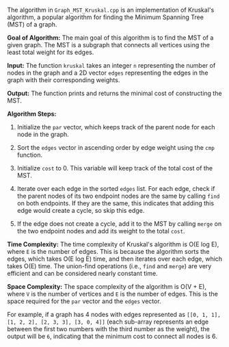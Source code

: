 The algorithm in `Graph_MST_Kruskal.cpp` is an implementation of Kruskal's algorithm, a popular algorithm for finding the Minimum Spanning Tree (MST) of a graph.

**Goal of Algorithm:**
The main goal of this algorithm is to find the MST of a given graph. The MST is a subgraph that connects all vertices using the least total weight for its edges.

**Input:**
The function `kruskal` takes an integer `n` representing the number of nodes in the graph and a 2D vector `edges` representing the edges in the graph with their corresponding weights.

**Output:**
The function prints and returns the minimal cost of constructing the MST.

**Algorithm Steps:**

1. Initialize the `par` vector, which keeps track of the parent node for each node in the graph.

2. Sort the `edges` vector in ascending order by edge weight using the `cmp` function.

3. Initialize `cost` to 0. This variable will keep track of the total cost of the MST.

4. Iterate over each edge in the sorted `edges` list. For each edge, check if the parent nodes of its two endpoint nodes are the same by calling `find` on both endpoints. If they are the same, this indicates that adding this edge would create a cycle, so skip this edge.

5. If the edge does not create a cycle, add it to the MST by calling `merge` on the two endpoint nodes and add its weight to the total `cost`.

**Time Complexity:**
The time complexity of Kruskal's algorithm is O(E log E), where `E` is the number of edges. This is because the algorithm sorts the edges, which takes O(E log E) time, and then iterates over each edge, which takes O(E) time. The union-find operations (i.e., `find` and `merge`) are very efficient and can be considered nearly constant time.

**Space Complexity:**
The space complexity of the algorithm is O(V + E), where `V` is the number of vertices and `E` is the number of edges. This is the space required for the `par` vector and the `edges` vector.

For example, if a graph has 4 nodes with edges represented as `[[0, 1, 1], [1, 2, 2], [2, 3, 3], [3, 0, 4]]` (each sub-array represents an edge between the first two numbers with the third number as the weight), the output will be `6`, indicating that the minimum cost to connect all nodes is 6.
